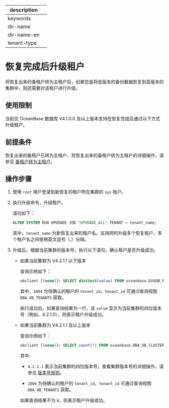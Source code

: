 |description||
|---|---|
|keywords||
|dir-name||
|dir-name-en||
|tenant-type||

# 恢复完成后升级租户

将恢复出来的备租户转为主租户后，如果您是将低版本的备份数据恢复到高版本的集群中，则还需要对该租户进行升级。

## 使用限制

当前仅 OceanBase 数据库 V4.1.0.0 及以上版本支持在恢复完成后通过以下方式升级租户。

## 前提条件

恢复出来的备租户已转为主租户，将恢复出来的备租户转为主租户的详细操作，请参见 [备租户转为主租户](600.active-standby-tenant.md)。

## 操作步骤

1. 使用 `root` 用户登录到新恢复的租户所在集群的 `sys` 租户。

2. 执行升级命令，升级租户。

   语句如下：

   ```sql
   ALTER SYSTEM RUN UPGRADE JOB "UPGRADE_ALL" TENANT = tenant_name;
   ```
   
   其中，`tenant_name` 为新恢复出来的租户名。支持同时升级多个恢复租户，多个租户名之间使用英文逗号（,）分隔。

3. 升级后，根据当前集群的版本号，执行以下语句，确认租户是否升级成功。

   * 如果当前集群为 V4.2.1.1 以下版本

      查询示例如下：

      ```sql
      obclient [(none)]> SELECT distinct(value) FROM oceanbase.GV$OB_PARAMETERS WHERE tenant_id =1004;
      ```

      其中，`1004` 为待确认的租户的 `tenant_id`，`tenant_id` 可通过查询视图 `DBA_OB_TENANTS` 获取。

      执行成功后，如果查询结果为一行，且 `value` 显示为当前集群的四位版本号（例如，4.2.1.0），则表示租户升级成功。

   * 如果当前集群为 V4.2.1.1 及以上版本

      查询示例如下：

      ```sql
      obclient [(none)]> SELECT count(*) FROM oceanbase.DBA_OB_CLUSTER_EVENT_HISTORY WHERE event = 'UPTRADE_ALL' AND value3 ='4.2.1.1' AND value5 = '1004';
      ```

      其中:
      
      * `4.2.1.1` 表示当前集群的四位版本号，查看集群版本号的详细操作，请参见 [版本号规则](../../../900.release-notes/100.oceanbase-database-version-numbers.md)。
      
      * `1004` 为待确认的租户的 `tenant_id`，`tenant_id` 可通过查询视图 `DBA_OB_TENANTS` 获取。

      如果查询结果不为 `0`，则表示租户升级成功。
